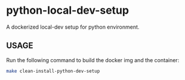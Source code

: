 # python-local-dev-setup
A dockerized local-dev setup for python environment.

## USAGE 
Run the following command to build the docker img and the container:
```bash
make clean-install-python-dev-setup
```


